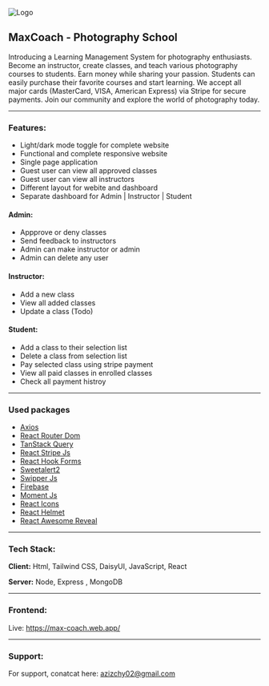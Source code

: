 
![Logo](https://i.ibb.co/wp4n6bT/logo.png)


## MaxCoach - Photography School

Introducing a Learning Management System for photography enthusiasts. Become an instructor, create classes, and teach various photography courses to students. Earn money while sharing your passion. Students can easily purchase their favorite courses and start learning. We accept all major cards (MasterCard, VISA, American Express) via Stripe for secure payments. Join our community and explore the world of photography today.

---------
### Features:

- Light/dark mode toggle for complete website
- Functional and complete responsive website
- Single page application
- Guest user can view all approved classes 
- Guest user can view all instructors
- Different layout for webite and dashboard
- Separate dashboard for Admin | Instructor | Student

#### Admin:

- Appprove or deny classes 
- Send feedback to instructors
- Admin can make instructor or admin 
- Admin can delete any user 

#### Instructor:

- Add a new class 
- View all added classes
- Update a class (Todo)

#### Student:

- Add a class to their selection list
- Delete a class from selection list
- Pay selected class using stripe payment
- View all paid classes in enrolled classes
- Check all payment histroy

---------
### Used packages

 - [Axios](https://axios-http.com/docs/intro)
 - [React Router Dom](https://reactrouter.com/en/main/start/tutorial)
 - [TanStack Query](https://tanstack.com/query/latest/docs/react/overview)
 - [React Stripe Js](https://github.com/stripe/react-stripe-js)
 - [React Hook Forms](https://react-hook-form.com/)
 - [Sweetalert2](https://sweetalert2.github.io/)
 - [Swipper Js](https://swiperjs.com/demos)
 - [Firebase](https://console.firebase.google.com/)
 - [Moment Js](https://momentjs.com/)
 - [React Icons](https://react-icons.github.io/react-icons/)
 - [React Helmet](https://github.com/nfl/react-helmet)
 - [React Awesome Reveal](https://react-awesome-reveal.morello.dev/docs/getting-started)

---------
### Tech Stack:

**Client:** Html, Tailwind CSS, DaisyUI, JavaScript, React

**Server:** Node, Express , MongoDB

---------



### Frontend: 

Live: https://max-coach.web.app/

---------


### Support:

For support, conatcat here:  azizchy02@gmail.com

